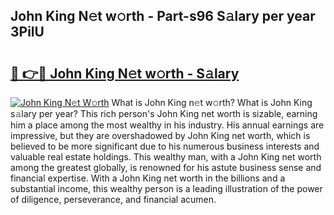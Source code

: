 ## John King N𝚎t w𝚘rth - Part-s96 S𝚊lary per year 3PilU

# <h2><a href="http://gc0flt6.nevu.top/?p=John+King">🔗 👉🔴 John King N𝚎t w𝚘rth - S𝚊lary</a></h2>

[![John King N𝚎t W𝚘rth](https://i.imgur.com/Oavwk0R.jpeg)](http://gc0flt6.nevu.top/?p=John+King)
What is John King n𝚎t w𝚘rth? What is John King s𝚊lary per year?
This rich person's John King net worth is sizable, earning him a place among the most wealthy in his industry. His annual earnings are impressive, but they are overshadowed by John King net worth, which is believed to be more significant due to his numerous business interests and valuable real estate holdings. This wealthy man, with a John King net worth among the greatest globally, is renowned for his astute business sense and financial expertise. With a John King net worth in the billions and a substantial income, this wealthy person is a leading illustration of the power of diligence, perseverance, and financial acumen.
